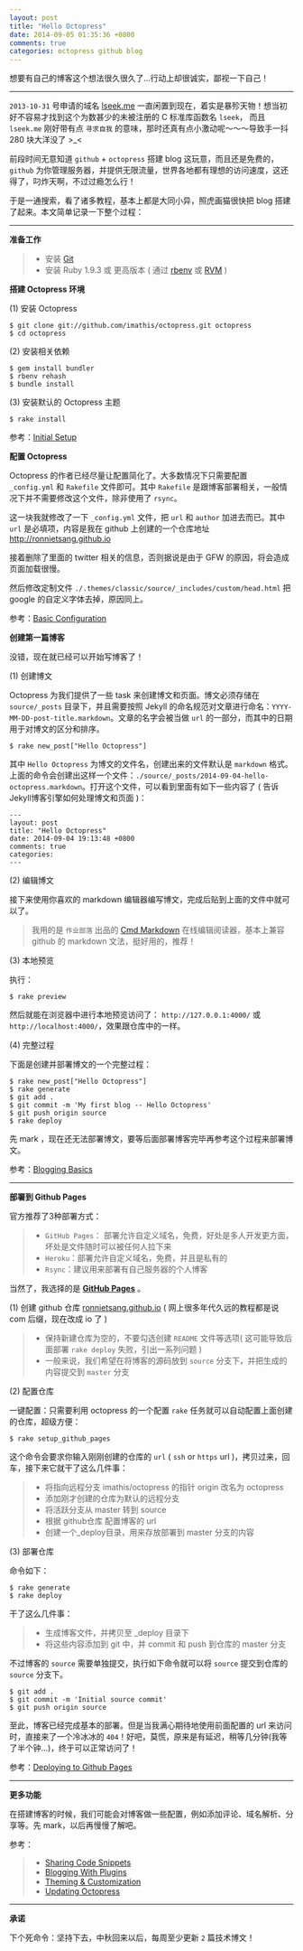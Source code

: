 ```yaml
---
layout: post
title: "Hello Octopress"
date: 2014-09-05 01:35:36 +0800
comments: true
categories: octopress github blog 
---
```



想要有自己的博客这个想法很久很久了...行动上却很诚实，鄙视一下自己！

---

`2013-10-31` 号申请的域名 [lseek.me][1] 一直闲置到现在，着实是暴殄天物！想当初好不容易才找到这个为数甚少的未被注册的 C 标准库函数名 `lseek`， 而且 `lseek.me` 刚好带有点 `寻求自我` 的意味，那时还真有点小激动呢～～～导致手一抖 280 块大洋没了 >_<

前段时间无意知道 `github` + `octopress` 搭建 blog 这玩意，而且还是免费的，`github` 为你管理服务器，并提供无限流量，世界各地都有理想的访问速度，这还得了，叼炸天啊，不过过瘾怎么行！

于是一通搜索，看了诸多教程，基本上都是大同小异，照虎画猫很快把 blog 搭建了起来。本文简单记录一下整个过程：


----------


**准备工作**

> * 安装 [Git][2]
> * 安装 Ruby 1.9.3 或 更高版本 ( 通过 [rbenv][3] 或 [RVM][4] )

**搭建 Octopress 环境**

(1) 安装 Octopress
```
$ git clone git://github.com/imathis/octopress.git octopress
$ cd octopress
```
(2) 安装相关依赖
```
$ gem install bundler
$ rbenv rehash
$ bundle install
```
(3) 安装默认的 Octopress 主题
```
$ rake install
```

参考：[Initial Setup][5]

**配置 Octopress**

Octopress 的作者已经尽量让配置简化了。大多数情况下只需要配置 `_config.yml` 和 `Rakefile` 文件即可。其中 `Rakefile` 是跟博客部署相关，一般情况下并不需要修改这个文件，除非使用了 `rsync`。

这一块我就修改了一下 `_config.yml` 文件，把 `url` 和 `author` 加进去而已。其中 `url` 是必填项，内容是我在 github 上创建的一个仓库地址 http://ronnietsang.github.io

接着删除了里面的 twitter 相关的信息，否则据说是由于 GFW 的原因，将会造成页面加载很慢。

然后修改定制文件 `./.themes/classic/source/_includes/custom/head.html` 把 google 的自定义字体去掉，原因同上。

参考：[Basic Configuration][6]

**创建第一篇博客**

没错，现在就已经可以开始写博客了！

(1) 创建博文

Octopress 为我们提供了一些 task 来创建博文和页面。博文必须存储在 `source/_posts` 目录下，并且需要按照 Jekyll 的命名规范对文章进行命名：`YYYY-MM-DD-post-title.markdown`。文章的名字会被当做 `url` 的一部分，而其中的日期用于对博文的区分和排序。
```
$ rake new_post["Hello Octopress"]
```
其中 `Hello Octopress` 为博文的文件名，创建出来的文件默认是 `markdown` 格式。上面的命令会创建出这样一个文件：`./source/_posts/2014-09-04-hello-octopress.markdown`。打开这个文件，可以看到里面有如下一些内容了 ( 告诉Jekyll博客引擎如何处理博文和页面 )：
```
---
layout: post
title: "Hello Octopress"
date: 2014-09-04 19:13:48 +0800
comments: true
categories:
---
```

(2) 编辑博文

接下来使用你喜欢的 markdown 编辑器编写博文，完成后贴到上面的文件中就可以了。

> 我用的是 `作业部落` 出品的 [Cmd Markdown][7] 在线编辑阅读器，基本上兼容 github 的 markdown 文法，挺好用的，推荐！

(3) 本地预览

执行：
```
$ rake preview
```
然后就能在浏览器中进行本地预览访问了： `http://127.0.0.1:4000/` 或 `http://localhost:4000/`，效果跟仓库中的一样。

(4) 完整过程

下面是创建并部署博文的一个完整过程：
```
$ rake new_post["Hello Octopress"]
$ rake generate
$ git add .
$ git commit -m 'My first blog -- Hello Octopress'
$ git push origin source
$ rake deploy
```
先 mark ，现在还无法部署博文，要等后面部署博客完毕再参考这个过程来部署博文。

参考：[Blogging Basics][8]


----------


**部署到 Github Pages**

官方推荐了3种部署方式：
> * `GitHub Pages`： 部署允许自定义域名，免费，好处是多人开发更方面，坏处是文件随时可以被任何人拉下来
> * `Heroku`：部署允许自定义域名，免费，并且是私有的
> * `Rsync`：建议用来部署有自己服务器的个人博客


当然了，我选择的是 **[GitHub Pages][9]** 。

(1) 创建 github 仓库 [ronnietsang.github.io][10] ( 网上很多年代久远的教程都是说 com 后缀，现在改成 io 了 )
> * 保持新建仓库为空的，不要勾选创建 `README` 文件等选项( 这可能导致后面部署 `rake deploy` 失败，引出一系列问题 )
> * 一般来说，我们希望在将博客的源码放到 `source` 分支下，并把生成的内容提交到 `master` 分支

(2) 配置仓库

一键配置：只需要利用 octopress 的一个配置 `rake` 任务就可以自动配置上面创建的仓库，超级方便：
```
$ rake setup_github_pages
```

这个命令会要求你输入刚刚创建的仓库的 `url` ( `ssh` or `https` url )，拷贝过来，回车，接下来它就干了这么几件事：
> * 将指向远程分支 imathis/octopress 的指针 origin 改名为 octopress
> * 添加刚才创建的仓库为默认的远程分支
> * 将活跃分支从 master 转到 source
> * 根据 github仓库 配置博客的 url
> * 创建一个_deploy目录，用来存放部署到 master 分支的内容

(3) 部署仓库

命令如下：
```
$ rake generate
$ rake deploy
```
干了这么几件事：
> * 生成博客文件，并拷贝至 _deploy 目录下
> * 将这些内容添加到 git 中，并 commit 和 push 到仓库的 master 分支

不过博客的 `source` 需要单独提交，执行如下命令就可以将 `source` 提交到仓库的 `source` 分支下。
```
$ git add .
$ git commit -m 'Initial source commit'
$ git push origin source
```

至此，博客已经完成基本的部署。但是当我满心期待地使用前面配置的 url 来访问时，直接来了一个冷冰冰的 `404`！好吧，莫慌，原来是有延迟，稍等几分钟(我等了半个钟...)，终于可以正常访问了！


参考：[Deploying to Github Pages][12]

----------


**更多功能**

在搭建博客的时候，我们可能会对博客做一些配置，例如添加评论、域名解析、分享等。先 mark，以后再慢慢了解吧。

参考：
> * [Sharing Code Snippets][13]
> * [Blogging With Plugins][14]
> * [Theming & Customization][15]
> * [Updating Octopress][16]


----------

**承诺**

下个死命令：坚持下去，中秋回来以后，每周至少更新 `2` 篇技术博文！


  [1]: http://lseek.me
  [2]: http://git-scm.com/
  [3]: http://octopress.org/docs/setup/rbenv
  [4]: http://octopress.org/docs/setup/rvm
  [5]: http://octopress.org/docs/setup/
  [6]: http://octopress.org/docs/configuring/
  [7]: https://zybuluo.com/mdeditor
  [8]: http://octopress.org/docs/blogging
  [9]: https://pages.github.com/
  [10]: https://github.com/RonnieTsang/ronnietsang.github.io
  [11]: http://stackoverflow.com/questions/17609453/rake-gen-deploy-rejected-in-octopress
  [12]: http://octopress.org/docs/deploying/github/
  [13]: http://octopress.org/docs/blogging/code
  [14]: http://octopress.org/docs/blogging/plugins
  [15]: http://octopress.org/docs/theme
  [16]: http://octopress.org/docs/updating
